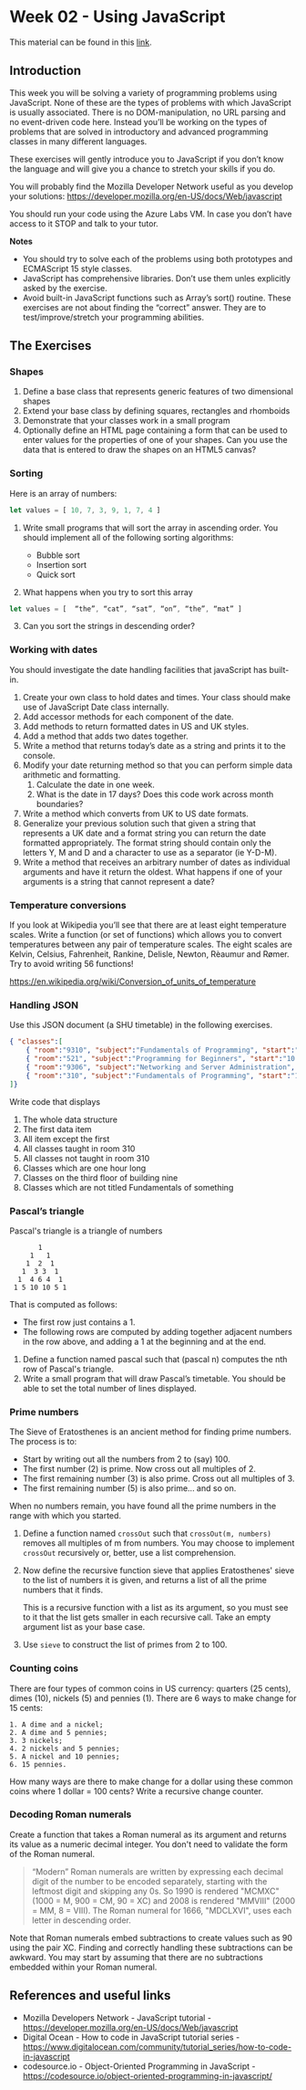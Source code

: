 # Week 02 - Using JavaScript

This material can be found in this [link](https://codeberg.org/kaduardo/shu-aaf/src/branch/main/week02-Intro_JS_OO/exercises02.md).

## Introduction

This week you will be solving a variety of programming problems using JavaScript. None of these are the types of problems with which JavaScript is usually associated. There is no DOM-manipulation, no URL parsing and no event-driven code here. Instead you’ll be working on the types of problems that are solved in introductory and advanced programming classes in many different languages.

These exercises will gently introduce you to JavaScript if you don’t know the language and will give you a chance to stretch your skills if you do.

You will probably find the Mozilla Developer Network useful as you develop your solutions: https://developer.mozilla.org/en-US/docs/Web/javascript 

You should run your code using the Azure Labs VM. In case you don’t have access to it STOP and talk to your tutor.

**Notes**

- You should try to solve each of the problems using both prototypes and ECMAScript 15 style classes.
- JavaScript has comprehensive libraries. Don’t use them unles explicitly asked by the exercise.
- Avoid built-in JavaScript functions such as Array’s sort() routine. These exercises are not about finding the “correct” answer. They are to test/improve/stretch your programming abilities.

## The Exercises

### Shapes

1. Define a base class that represents generic features of two dimensional shapes
2. Extend your base class by defining squares, rectangles and rhomboids
3. Demonstrate that your classes work in a small program
4. Optionally define an HTML page containing a form that can be used to enter values for the properties of one of your shapes. Can you use the data that is entered to draw the shapes on an HTML5 canvas?

### Sorting

Here is an array of numbers:

```javascript
let values = [ 10, 7, 3, 9, 1, 7, 4 ]
```
1. Write small programs that will sort the array in ascending order. You should implement all of the following sorting algorithms:
    - Bubble sort
    - Insertion sort
    - Quick sort

2. What happens when you try to sort this array
```javascript
let values = [  “the”, “cat”, “sat”, “on”, “the”, “mat” ]
```
3. Can you sort the strings in descending order?

### Working with dates

You should investigate the date handling facilities that javaScript has built-in.

1. Create your own class to hold dates and times. Your class should make use of JavaScript Date class internally.
2. Add accessor methods for each component of the date.
3. Add methods to return formatted dates in US and UK styles.
4. Add a method that adds two dates together.
5. Write a method that returns today’s date as a string and prints it to the console. 
6. Modify your date returning method so that you can perform simple data arithmetic and formatting.
    1. Calculate the date in one week.
    2. What is the date in 17 days? Does this code work across month boundaries?
3. Write a method which converts from UK to US date formats.
4. Generalize your previous solution such that given a string that represents a UK date and a format string you can return the date formatted appropriately. The format string should contain only the letters Y, M and D and a character to use as a separator (ie Y-D-M).
5. Write a method that receives an arbitrary number of dates as individual arguments and have it return the oldest. What happens if one of your arguments is a string that cannot represent a date?

### Temperature conversions

If you look at Wikipedia you’ll see that there are at least eight temperature scales. Write a function (or set of functions) which allows you to convert temperatures between any pair of temperature scales. The eight scales are Kelvin, Celsius, Fahrenheit, Rankine, Delisle, Newton, Rèaumur and Rømer. Try to avoid writing 56 functions!

https://en.wikipedia.org/wiki/Conversion_of_units_of_temperature 

### Handling JSON
Use this JSON document (a SHU timetable) in the following exercises.

```json
{ "classes":[
    { "room":"9310", "subject":"Fundamentals of Programming", "start":"10:00", "time":1 },
    { "room":"521", "subject":"Programming for Beginners", "start":"10:00", "time":1 },
    { "room":"9306", "subject":"Networking and Server Administration", "start":"14:00", "time":2 },
    { "room":"310", "subject":"Fundamentals of Programming", "start":"15:00", "time":1 }
]}
```

Write code that displays

1. The whole data structure
2. The first data item
3. All item except the first
4. All classes taught in room 310
5. All classes not taught in room 310
6. Classes which are one hour long
7. Classes on the third floor of building nine
8. Classes which are not titled Fundamentals of something

### Pascal’s triangle

Pascal's triangle is a triangle of numbers

```
       1
     1   1
    1  2  1
   1  3 3  1
  1  4 6 4  1
 1 5 10 10 5 1
```

That is computed as follows:
- The first row just contains a 1.
- The following rows are computed by adding together adjacent numbers in the row above, and adding a 1 at the beginning and at the end.

1. Define a function named pascal such that (pascal n) computes the nth row of Pascal's triangle.
2. Write a small program that will draw Pascal’s timetable. You should be able to set the total number of lines displayed.

### Prime numbers

The Sieve of Eratosthenes is an ancient method for finding prime numbers. The process is to:

- Start by writing out all the numbers from 2 to (say) 100. 
- The first number (2) is prime. Now cross out all multiples of 2. 
- The first remaining number (3) is also prime. Cross out all multiples of 3. 
- The first remaining number (5) is also prime... and so on. 

When no numbers remain, you have found all the prime numbers in the range with which you started.

1. Define a function named `crossOut` such that `crossOut(m, numbers)` removes all multiples of m from numbers. You may choose to implement `crossOut` recursively or, better, use a list comprehension.
2. Now define the recursive function sieve that applies Eratosthenes' sieve to the list of numbers it is given, and returns a list of all the prime numbers that it finds.

    This is a recursive function with a list as its argument, so you must see to it that the list gets smaller in each recursive call. Take an empty argument list as your base case. 

3. Use `sieve` to construct the list of primes from 2 to 100.

### Counting coins

There are four types of common coins in US currency: quarters (25 cents), dimes (10), nickels (5) and pennies (1). There are 6 ways to make change for 15 cents:

    1. A dime and a nickel;
    2. A dime and 5 pennies;
    3. 3 nickels;
    4. 2 nickels and 5 pennies;
    5. A nickel and 10 pennies;
    6. 15 pennies.

How many ways are there to make change for a dollar using these common coins where 1 dollar = 100 cents? Write a recursive change counter.

### Decoding Roman numerals 

Create a function that takes a Roman numeral as its argument and returns its value as a numeric decimal integer. You don't need to validate the form of the Roman numeral.

> “Modern” Roman numerals are written by expressing each decimal digit of the number to be encoded separately, starting with the leftmost digit and skipping any 0s. So 1990 is rendered "MCMXC" (1000 = M, 900 = CM, 90 = XC) and 2008 is rendered "MMVIII" (2000 = MM, 8 = VIII). The Roman numeral for 1666, "MDCLXVI", uses each letter in descending order.

Note that Roman numerals embed subtractions to create values such as 90 using the pair XC. Finding and correctly handling these subtractions can be awkward. You may start by assuming that there are no subtractions embedded within your Roman numeral.

## References and useful links

- Mozilla Developers Network - JavaScript tutorial - <https://developer.mozilla.org/en-US/docs/Web/javascript>
- Digital Ocean - How to code in JavaScript tutorial series - <https://www.digitalocean.com/community/tutorial_series/how-to-code-in-javascript> 
- codesource.io - Object-Oriented Programming in JavaScript - <https://codesource.io/object-oriented-programming-in-javascript/>

